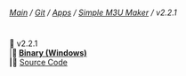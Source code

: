 ﻿###### [Main](https://pikakid98.github.io) / [Git](https://git-pikakid98.github.io) / [Apps](https://git-pikakid98.github.io/apps) / [Simple M3U Maker](https://git-pikakid98.github.io/apps/simple-m3u-maker) / v2.2.1
<h1></h1>

📂 v2.2.1
\
|____📁 [Binary (Windows)](https://github.com/Git-Pikakid98/simple-m3u-maker/releases/download/v2.2.1/Simple.M3U.Maker.v2.2.1.7z)
\
|____📁 [Source Code](https://github.com/Git-Pikakid98/simple-m3u-maker/archive/refs/tags/v2.2.1.zip)
